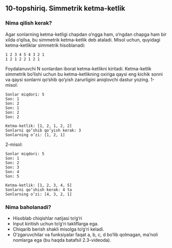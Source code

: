 ## 10-topshiriq. Simmetrik ketma-ketlik
### Nima qilish kerak?
Agar sonlarning ketma-ketligi chapdan o‘ngga ham, o‘ngdan chapga ham bir xilda o‘qilsa, bu simmetrik ketma-ketlik deb ataladi. Misol uchun, quyidagi ketma-ketliklar simmetrik hisoblanadi:
```
1 2 3 4 5 4 3 2 1
1 2 1 2 2 1 2 1
```

Foydalanuvchi N sonlardan iborat ketma-ketlikni kiritadi. Ketma-ketlik simmetrik bo‘lishi uchun bu ketma-ketlikning oxiriga qaysi eng kichik sonni va qaysi sonlarni qo‘shib qo‘yish zarurligini aniqlovchi dastur yozing.
1-misol:

```
Sonlar miqdori: 5
Son: 1
Son: 2
Son: 1
Son: 2
Son: 2
 
Ketma-ketlik: [1, 2, 1, 2, 2]
Sonlarni qo‘shib qo‘yish kerak: 3
Sonlarning o‘zi: [1, 2, 1]
```

2-misol:

```
Sonlar miqdori: 5
Son: 1
Son: 2
Son: 3
Son: 4
Son: 5
 
Ketma-ketlik: [1, 2, 3, 4, 5]
Sonlarni qo‘shish kerak: 4 ta
Sonlarning o‘zi: [4, 3, 2, 1]
```
### Nima baholanadi?
- Hisoblab chiqishlar natijasi to‘g‘ri
- Input kiritish uchun to‘g‘ri takliflarga ega. 
- Chiqarib berish shakli misolga to‘g‘ri keladi.
- O‘zgaruvchilar va funksiyalar faqat a, b, c, d bo‘lib qolmagan, ma’noli nomlarga ega (bu haqda batafsil 2.3-videoda).
